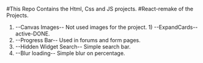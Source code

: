 #This Repo Contains the Html, Css and JS projects.     #React-remake of the Projects.

1) --Canvas Images-- Not used images for the project.    1) --ExpandCards--active-DONE.
2) --Progress Bar-- Used in forums and form pages.
3) --Hidden Widget Search-- Simple search bar.
4) --Blur loading-- Simple blur on percentage.











